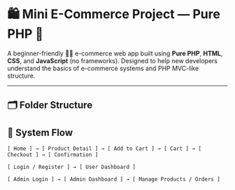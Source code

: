 # 🛍️ Mini E-Commerce Project — Pure PHP 🐘

A beginner-friendly 🧑‍💻 e-commerce web app built using **Pure PHP**, **HTML**, **CSS**, and **JavaScript** (no frameworks). Designed to help new developers understand the basics of e-commerce systems and PHP MVC-like structure.

---

## 🗂️ Folder Structure

## 🔄 System Flow

```text
[ Home ] → [ Product Detail ] → [ Add to Cart ] → [ Cart ] → [ Checkout ] → [ Confirmation ]

[ Login / Register ] → [ User Dashboard ]

[ Admin Login ] → [ Admin Dashboard ] → [ Manage Products / Orders ]
